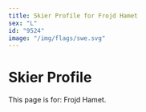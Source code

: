 ```yaml
---
title: Skier Profile for Frojd Hamet
sex: "L"
id: "9524"
image: "/img/flags/swe.svg" 
---
```


# Skier Profile

This page is for: Frojd Hamet.
    